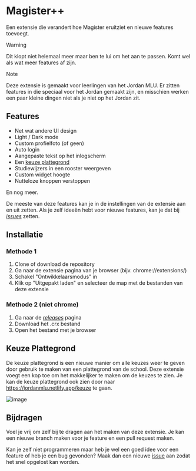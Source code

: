 # Magister++
Een extensie die verandert hoe Magister eruitziet en nieuwe features toevoegt.

> [!WARNING]
> Dit klopt niet helemaal meer maar ben te lui om het aan te passen. Komt wel als wat meer features af zijn.

> [!NOTE]
> Deze extensie is gemaakt voor leerlingen van het Jordan MLU. Er zitten features in die speciaal voor het Jordan gemaakt zijn, en misschien werken een paar kleine dingen niet als je niet op het Jordan zit.


## Features

- Net wat andere UI design
- Light / Dark mode
- Custom profielfoto (of geen)
- Auto login
- Aangepaste tekst op het inlogscherm
- Een [keuze plattegrond](#keuze-plattegrond)
- Studiewijzers in een rooster weergeven
- Custom widget hoogte
- Nutteloze knoppen verstoppen

En nog meer.

De meeste van deze features kan je in de instellingen van de extensie aan en uit zetten. 
Als je zelf ideeën hebt voor nieuwe features, kan je dat bij _[issues](https://github.com/TTekar/magisterExtension/issues)_ zetten.

## Installatie

### Methode 1

1. Clone of download de repository
2. Ga naar de extensie pagina van je browser (bijv. chrome://extensions/)
3. Schakel "Ontwikkelaarsmodus" in
4. Klik op "Uitgepakt laden" en selecteer de map met de bestanden van deze extensie

### Methode 2 (niet chrome)

1. Ga naar de _[releases](https://github.com/TTekar/magisterExtension/releases)_ pagina
2. Download het .crx bestand
3. Open het bestand met je browser


## Keuze Plattegrond

De keuze plattegrond is een nieuwe manier om alle keuzes weer te geven door gebruik te maken van een plattegrond van de school. Deze extensie voegt een kop toe om het makkelijker te maken om de keuzes te zien. Je kan de keuze plattegrond ook zien door naar https://jordanmlu.netlify.app/keuze te gaan.

![image](https://github.com/user-attachments/assets/a6ed7fda-b687-48f2-bcd7-a6a1c7909dac)

## Bijdragen

Voel je vrij om zelf bij te dragen aan het maken van deze extensie. Je kan een nieuwe branch maken voor je feature en een pull request maken. 

Kan je zelf niet programmeren maar heb je wel een goed idee voor een feature of heb je een bug gevonden? Maak dan een nieuwe [issue](https://github.com/TTekar/magisterExtension/issues) aan zodat het snel opgelost kan worden.


